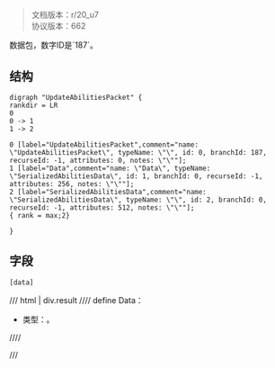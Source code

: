 # <!-- md:samp UpdateAbilitiesPacket -->

> 文档版本：r/20_u7<br/>协议版本：662

<!-- md:samp UpdateAbilitiesPacket -->数据包，数字ID是`187`。

## 结构

```viz
digraph "UpdateAbilitiesPacket" {
rankdir = LR
0
0 -> 1
1 -> 2

0 [label="UpdateAbilitiesPacket",comment="name: \"UpdateAbilitiesPacket\", typeName: \"\", id: 0, branchId: 187, recurseId: -1, attributes: 0, notes: \"\""];
1 [label="Data",comment="name: \"Data\", typeName: \"SerializedAbilitiesData\", id: 1, branchId: 0, recurseId: -1, attributes: 256, notes: \"\""];
2 [label="SerializedAbilitiesData",comment="name: \"SerializedAbilitiesData\", typeName: \"\", id: 2, branchId: 0, recurseId: -1, attributes: 512, notes: \"\""];
{ rank = max;2}

}

```

## 字段

```title='UpdateAbilitiesPacket'
[data]
```

/// html | div.result
//// define
Data：[<!-- md:samp SerializedAbilitiesData -->](../types/serializedabilitiesdata.md)

- 类型：<!-- md:samp SerializedAbilitiesData -->。


////

///

